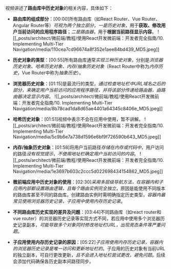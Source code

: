 

视频讲述了**路由库中历史对象**的相关内容，具体如下：


- **路由库的组成部分**：[00:00]所有路由库（如React Router、Vue Router、Angular Router等）*可视为两个独立部分*，*一是历史对象*，用于**获取、修改用户当前访问的应用程序路径**；*二是路由器*，用于**根据当前路径显示内容**。
![[_posts/architect/微前端/教程/使用React开发微前端：开发者完全指南/10. Implementing Multi-Tier Navigation/media/110cea7cd96674a8f352e1aee84bd439_MD5.jpeg]]


- **历史对象的类型**：[00:55]所有路由库通常*实现三种历史对象*，分别是*浏览器历史对象、哈希历史对象、内存/抽象历史对象*（React Router中称为*内存历史*，Vue Router中称为*抽象历史*）。
- **浏览器历史对象**：[01:15]是最流行的类型，*通过检查地址栏中URL域名之后的部分，来确定用户当前访问的应用程序路径，并将该部分传递给路由器，由路由器决定显示内容*。
![[_posts/architect/微前端/教程/使用React开发微前端：开发者完全指南/10. Implementing Multi-Tier Navigation/media/8b78cad1da8d65ae4401a64345c8406e_MD5.jpeg]]


- **哈希历史对象**：[01:51]视频中表示不会在应用中使用，暂不讲解。
![[_posts/architect/微前端/教程/使用React开发微前端：开发者完全指南/10. Implementing Multi-Tier Navigation/media/5c9b6e7a738d1596e6bf9f726590b643_MD5.jpeg]]

- **内存/抽象历史对象**：[01:58]将用户当前路径*存储在内存或代码中*，用户访问的路径*没有视觉提示*，*不使用地址栏确定用户当前访问的内容*。
![[_posts/architect/微前端/教程/使用React开发微前端：开发者完全指南/10. Implementing Multi-Tier Navigation/media/1e3697b603c2ccc5d022698434154862_MD5.jpeg]]

- **微前端应用中历史对象的使用**：[02:30]*采用多层级导航方法，在容器内和子应用内部都设置路由逻辑，且每个路由实例完全独立*，原因是能使用不同版本的路由库甚至不同的路由库。创建路由实例时需明确指定历史类型，*容器内最常见使用浏览器历史记录，子应用中使用内存历史记录*。
- **不同路由库历史实现的差异及问题**：[03:44]不同路由库（如react router和vue router）的浏览器历史记录等实现方式不同，若应用中使用多个浏览器历史记录副本，*可能导致多个对象同时修改地址栏URL，出现竞态条件等严重问题*。
- **子应用使用内存历史记录的原因**：[05:22]*子应用使用内存历史记录，容器内的浏览器历史记录是唯一访问和更新地址栏的*。子应用的历史对象有当前URL的独立副本，可自行更改更新，*且不会进入地址栏尝试更改，避免问题*。后续会添加代码确保各历史副本间路径同步。
